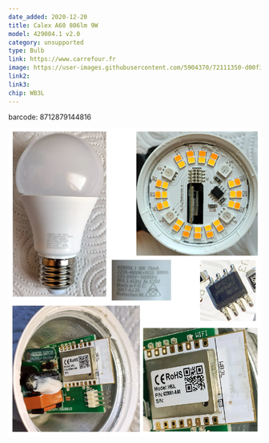 ```yaml
---
date_added: 2020-12-20
title: Calex A60 806lm 9W 
model: 429004.1 v2.0
category: unsupported
type: Bulb
link: https://www.carrefour.fr
image: https://user-images.githubusercontent.com/5904370/72111350-d00f3a00-333a-11ea-999e-f1a598744900.png
link2: 
link3: 
chip: WB3L
---
```


barcode: 8712879144816

![](/assets/device_images/calex-429004_1.webp)